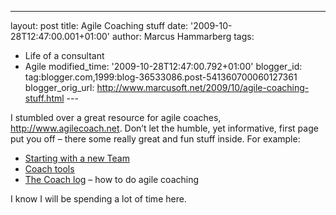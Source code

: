 ---
layout: post
title: Agile Coaching stuff
date: '2009-10-28T12:47:00.001+01:00'
author: Marcus Hammarberg
tags:
  - Life of a consultant
  - Agile
modified_time: '2009-10-28T12:47:00.792+01:00'
blogger_id: tag:blogger.com,1999:blog-36533086.post-541360700060127361
blogger_orig_url: http://www.marcusoft.net/2009/10/agile-coaching-stuff.html ---

I stumbled over a great resource for agile coaches,
<http://www.agilecoach.net>. Don’t let the humble, yet informative,
first page put you off – there some really great and fun stuff inside.
For example:

-   <a
    href="http://www.agilecoach.net/coach-log/starting-out-with-a-new-team/"
    target="_blank">Starting with a new Team</a>
-   <a href="http://www.agilecoach.net/coach-tools/" target="_blank">Coach
    tools</a>
-   <a href="http://www.agilecoach.net/coach-log/" target="_blank">The Coach
    log</a> – how to do agile coaching

I know I will be spending a lot of time here.

